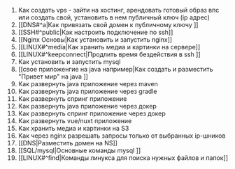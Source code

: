 1. Как создать vps - зайти на хостинг, арендовать  готовый образ впс или создать свой, установить в нем публичный ключ (ip адрес)
2. [[DNS#^a|Как привязать свой домен к публичному ключу ]]
3. [[SSH#^public|Как настроить подключение по ssh]]
4. [[Nginx Основы|Как установить и запустить nginx]]
5. [[LINUX#^media|Как хранить медиа и картинки на сервере]]
6. [[LINUX#^keepconnect|Продлить время бездействия в ssh ]]
7. Как установить и запустить mysql
8. [[свое приложенгие на java например|Как создать и разместить "Привет мир" на java ]]
9. Как развернуть java приложение через maven
10. Как развернуть java приложение через gradle
11. Как развернуть спринг приложение
12. Как развернуть java приложение через докер
13. Как развернуть спринг приложение через докер
14. Как развернуть vue/nuxt приложение
15. Как хранить медиа и картинки на S3
16. Как через nginx разрешать запросы только от выбранных ip-шников 
17. [[DNS|Разместить домен на NS]]
18. [[SQL/mysql|Основные команды mysql ]]
19. [[LINUX#^find|Команды линукса для поиска нужных файлов и папок]]
